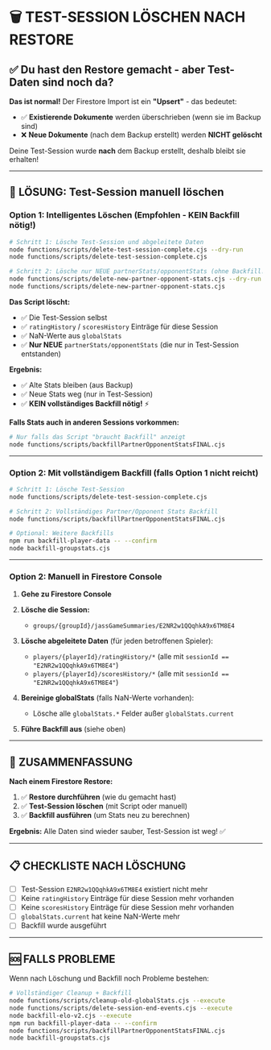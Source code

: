 # 🗑️ TEST-SESSION LÖSCHEN NACH RESTORE

## ✅ Du hast den Restore gemacht - aber Test-Daten sind noch da?

**Das ist normal!** Der Firestore Import ist ein **"Upsert"** - das bedeutet:

- ✅ **Existierende Dokumente** werden überschrieben (wenn sie im Backup sind)
- ❌ **Neue Dokumente** (nach dem Backup erstellt) werden **NICHT gelöscht**

Deine Test-Session wurde **nach** dem Backup erstellt, deshalb bleibt sie erhalten!

---

## 🔧 LÖSUNG: Test-Session manuell löschen

### Option 1: Intelligentes Löschen (Empfohlen - KEIN Backfill nötig!)

```bash
# Schritt 1: Lösche Test-Session und abgeleitete Daten
node functions/scripts/delete-test-session-complete.cjs --dry-run
node functions/scripts/delete-test-session-complete.cjs

# Schritt 2: Lösche nur NEUE partnerStats/opponentStats (ohne Backfill!)
node functions/scripts/delete-new-partner-opponent-stats.cjs --dry-run
node functions/scripts/delete-new-partner-opponent-stats.cjs
```

**Das Script löscht:**
- ✅ Die Test-Session selbst
- ✅ `ratingHistory` / `scoresHistory` Einträge für diese Session
- ✅ NaN-Werte aus `globalStats`
- ✅ **Nur NEUE** `partnerStats/opponentStats` (die nur in Test-Session entstanden)

**Ergebnis:**
- ✅ Alte Stats bleiben (aus Backup)
- ✅ Neue Stats weg (nur in Test-Session)
- ✅ **KEIN vollständiges Backfill nötig!** ⚡

**Falls Stats auch in anderen Sessions vorkommen:**
```bash
# Nur falls das Script "braucht Backfill" anzeigt
node functions/scripts/backfillPartnerOpponentStatsFINAL.cjs
```

---

### Option 2: Mit vollständigem Backfill (falls Option 1 nicht reicht)

```bash
# Schritt 1: Lösche Test-Session
node functions/scripts/delete-test-session-complete.cjs

# Schritt 2: Vollständiges Partner/Opponent Stats Backfill
node functions/scripts/backfillPartnerOpponentStatsFINAL.cjs

# Optional: Weitere Backfills
npm run backfill-player-data -- --confirm
node backfill-groupstats.cjs
```

---

### Option 2: Manuell in Firestore Console

1. **Gehe zu Firestore Console**
2. **Lösche die Session:**
   - `groups/{groupId}/jassGameSummaries/E2NR2w1QQqhkA9x6TM8E4`

3. **Lösche abgeleitete Daten** (für jeden betroffenen Spieler):
   - `players/{playerId}/ratingHistory/*` (alle mit `sessionId == "E2NR2w1QQqhkA9x6TM8E4"`)
   - `players/{playerId}/scoresHistory/*` (alle mit `sessionId == "E2NR2w1QQqhkA9x6TM8E4"`)

4. **Bereinige globalStats** (falls NaN-Werte vorhanden):
   - Lösche alle `globalStats.*` Felder außer `globalStats.current`

5. **Führe Backfill aus** (siehe oben)

---

## 🎯 ZUSAMMENFASSUNG

**Nach einem Firestore Restore:**

1. ✅ **Restore durchführen** (wie du gemacht hast)
2. ✅ **Test-Session löschen** (mit Script oder manuell)
3. ✅ **Backfill ausführen** (um Stats neu zu berechnen)

**Ergebnis:** Alle Daten sind wieder sauber, Test-Session ist weg! ✅

---

## 📋 CHECKLISTE NACH LÖSCHUNG

- [ ] Test-Session `E2NR2w1QQqhkA9x6TM8E4` existiert nicht mehr
- [ ] Keine `ratingHistory` Einträge für diese Session mehr vorhanden
- [ ] Keine `scoresHistory` Einträge für diese Session mehr vorhanden
- [ ] `globalStats.current` hat keine NaN-Werte mehr
- [ ] Backfill wurde ausgeführt

---

## 🆘 FALLS PROBLEME

Wenn nach Löschung und Backfill noch Probleme bestehen:

```bash
# Vollständiger Cleanup + Backfill
node functions/scripts/cleanup-old-globalStats.cjs --execute
node functions/scripts/delete-session-end-events.cjs --execute
node backfill-elo-v2.cjs --execute
npm run backfill-player-data -- --confirm
node functions/scripts/backfillPartnerOpponentStatsFINAL.cjs
node backfill-groupstats.cjs
```

